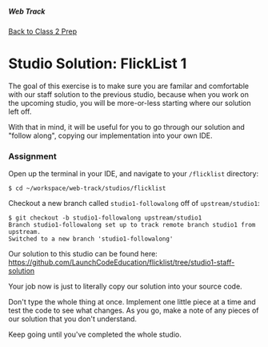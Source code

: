 ##### Web Track
[Back to Class 2 Prep](../../../class2-prep)

# Studio Solution: FlickList 1

The goal of this exercise is to make sure you are familar and comfortable with our staff solution to the previous studio, because when you work on the upcoming studio, you will be more-or-less starting where our solution left off.

With that in mind, it will be useful for you to go through our solution and "follow along", copying our implementation into your own IDE. 

### Assignment

Open up the terminal in your IDE, and navigate to your `/flicklist` directory:

```nohighlight
$ cd ~/workspace/web-track/studios/flicklist
```

Checkout a new branch called `studio1-followalong` off of `upstream/studio1`:

```nohighlight
$ git checkout -b studio1-followalong upstream/studio1
Branch studio1-followalong set up to track remote branch studio1 from upstream.
Switched to a new branch 'studio1-followalong'
```

Our solution to this studio can be found here:
https://github.com/LaunchCodeEducation/flicklist/tree/studio1-staff-solution

Your job now is just to literally copy our solution into your source code. 

Don't type the whole thing at once. Implement one little piece at a time and test the code to see what changes. As you go, make a note of any pieces of our solution that you don't understand.

Keep going until you've completed the whole studio.
